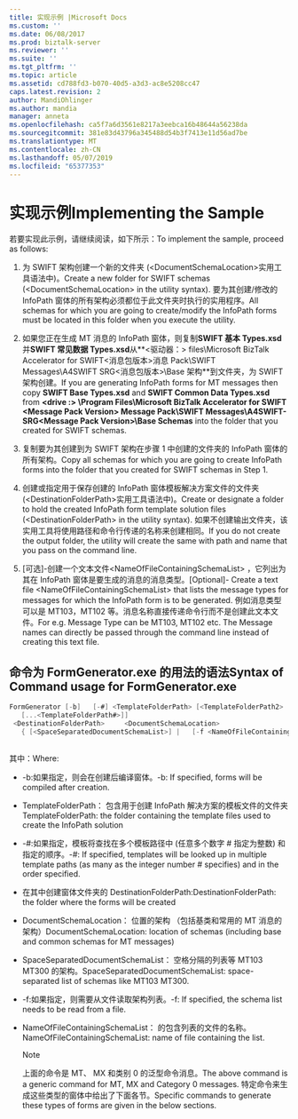 ```yaml
---
title: 实现示例 |Microsoft Docs
ms.custom: ''
ms.date: 06/08/2017
ms.prod: biztalk-server
ms.reviewer: ''
ms.suite: ''
ms.tgt_pltfrm: ''
ms.topic: article
ms.assetid: cd788fd3-b070-40d5-a3d3-ac8e5208cc47
caps.latest.revision: 2
author: MandiOhlinger
ms.author: mandia
manager: anneta
ms.openlocfilehash: ca5f7a6d3561e8217a3eebca16b48644a56238da
ms.sourcegitcommit: 381e83d43796a345488d54b3f7413e11d56ad7be
ms.translationtype: MT
ms.contentlocale: zh-CN
ms.lasthandoff: 05/07/2019
ms.locfileid: "65377353"
---
```

# <a name="implementing-the-sample"></a><span data-ttu-id="d090b-102">实现示例</span><span class="sxs-lookup"><span data-stu-id="d090b-102">Implementing the Sample</span></span>
<span data-ttu-id="d090b-103">若要实现此示例，请继续阅读，如下所示：</span><span class="sxs-lookup"><span data-stu-id="d090b-103">To implement the sample, proceed as follows:</span></span>  
  
1.  <span data-ttu-id="d090b-104">为 SWIFT 架构创建一个新的文件夹 (\<DocumentSchemaLocation\>实用工具语法中)。</span><span class="sxs-lookup"><span data-stu-id="d090b-104">Create a new folder for SWIFT schemas (\<DocumentSchemaLocation\> in the utility syntax).</span></span> <span data-ttu-id="d090b-105">要为其创建/修改的 InfoPath 窗体的所有架构必须都位于此文件夹时执行的实用程序。</span><span class="sxs-lookup"><span data-stu-id="d090b-105">All schemas for which you are going to create/modify the InfoPath forms must be located in this folder when you execute the utility.</span></span>  
  
2.  <span data-ttu-id="d090b-106">如果您正在生成 MT 消息的 InfoPath 窗体，则复制**SWIFT 基本 Types.xsd**并**SWIFT 常见数据 Types.xsd**从**\<驱动器：\> files\Microsoft BizTalk Accelerator for SWIFT\<消息包版本\>消息 Pack\SWIFT Messages\A4SWIFT SRG\<消息包版本\>\Base 架构**到文件夹，为 SWIFT 架构创建。</span><span class="sxs-lookup"><span data-stu-id="d090b-106">If you are generating InfoPath forms for MT messages then copy **SWIFT Base Types.xsd** and **SWIFT Common Data Types.xsd** from **\<drive :\> \Program Files\Microsoft BizTalk Accelerator for SWIFT \<Message Pack Version\> Message Pack\SWIFT Messages\A4SWIFT-SRG\<Message Pack Version\>\Base Schemas** into the folder that you created for SWIFT schemas.</span></span>  
  
3.  <span data-ttu-id="d090b-107">复制要为其创建到为 SWIFT 架构在步骤 1 中创建的文件夹的 InfoPath 窗体的所有架构。</span><span class="sxs-lookup"><span data-stu-id="d090b-107">Copy all schemas for which you are going to create InfoPath forms into the folder that you created for SWIFT schemas in Step 1.</span></span>  
  
4.  <span data-ttu-id="d090b-108">创建或指定用于保存创建的 InfoPath 窗体模板解决方案文件的文件夹 (\<DestinationFolderPath\>实用工具语法中)。</span><span class="sxs-lookup"><span data-stu-id="d090b-108">Create or designate a folder to hold the created InfoPath form template solution files (\<DestinationFolderPath\> in the utility syntax).</span></span> <span data-ttu-id="d090b-109">如果不创建输出文件夹，该实用工具将使用路径和命令行传递的名称来创建相同。</span><span class="sxs-lookup"><span data-stu-id="d090b-109">If you do not create the output folder, the utility will create the same with path and name that you pass on the command line.</span></span>  
  
5.  <span data-ttu-id="d090b-110">[可选]-创建一个文本文件\<NameOfFileContainingSchemaList\> ，它列出为其在 InfoPath 窗体是要生成的消息的消息类型。</span><span class="sxs-lookup"><span data-stu-id="d090b-110">[Optional]-  Create a text file \<NameOfFileContainingSchemaList\> that lists the message types for messages for which the InfoPath form is to be generated.</span></span> <span data-ttu-id="d090b-111">例如消息类型可以是 MT103，MT102 等。消息名称直接传递命令行而不是创建此文本文件。</span><span class="sxs-lookup"><span data-stu-id="d090b-111">For e.g. Message Type can be MT103, MT102 etc. The Message names can directly be passed through the command line instead of creating this text file.</span></span>  
  
## <a name="syntax-of-command-usage-for-formgeneratorexe"></a><span data-ttu-id="d090b-112">命令为 FormGenerator.exe 的用法的语法</span><span class="sxs-lookup"><span data-stu-id="d090b-112">Syntax of Command usage for FormGenerator.exe</span></span>  
  
```csharp  
FormGenerator [-b]   [-#] <TemplateFolderPath> [<TemplateFolderPath2>   
   [...<TemplateFolderPath#>]]  
 <DestinationFolderPath>     <DocumentSchemaLocation>  
   { [<SpaceSeparatedDocumentSchemaList>] |   [-f <NameOfFileContainingSchemaList>] }  
  
```  
  
 <span data-ttu-id="d090b-113">其中：</span><span class="sxs-lookup"><span data-stu-id="d090b-113">Where:</span></span>  
  
-   <span data-ttu-id="d090b-114">-b:如果指定，则会在创建后编译窗体。</span><span class="sxs-lookup"><span data-stu-id="d090b-114">-b: If specified, forms will be compiled after creation.</span></span>  
  
-   <span data-ttu-id="d090b-115">TemplateFolderPath： 包含用于创建 InfoPath 解决方案的模板文件的文件夹</span><span class="sxs-lookup"><span data-stu-id="d090b-115">TemplateFolderPath: the folder containing the template files used to create the InfoPath solution</span></span>  
  
-   <span data-ttu-id="d090b-116">-#:如果指定，模板将查找在多个模板路径中 (任意多个数字 # 指定为整数) 和指定的顺序。</span><span class="sxs-lookup"><span data-stu-id="d090b-116">-#: If specified, templates will be looked up in multiple template paths (as many as the integer number # specifies) and in the order specified.</span></span>  
  
-   <span data-ttu-id="d090b-117">在其中创建窗体文件夹的 DestinationFolderPath:</span><span class="sxs-lookup"><span data-stu-id="d090b-117">DestinationFolderPath: the folder where the forms will be created</span></span>  
  
-   <span data-ttu-id="d090b-118">DocumentSchemaLocation： 位置的架构 （包括基类和常用的 MT 消息的架构）</span><span class="sxs-lookup"><span data-stu-id="d090b-118">DocumentSchemaLocation: location of schemas (including base and common schemas for MT messages)</span></span>  
  
-   <span data-ttu-id="d090b-119">SpaceSeparatedDocumentSchemaList： 空格分隔的列表等 MT103 MT300 的架构。</span><span class="sxs-lookup"><span data-stu-id="d090b-119">SpaceSeparatedDocumentSchemaList: space-separated list of schemas like MT103 MT300.</span></span>  
  
-   <span data-ttu-id="d090b-120">-f:如果指定，则需要从文件读取架构列表。</span><span class="sxs-lookup"><span data-stu-id="d090b-120">-f: If specified, the schema list needs to be read from a file.</span></span>  
  
-   <span data-ttu-id="d090b-121">NameOfFileContainingSchemaList： 的包含列表的文件的名称。</span><span class="sxs-lookup"><span data-stu-id="d090b-121">NameOfFileContainingSchemaList: name of file containing the list.</span></span>  
  
    > [!NOTE]
    >  <span data-ttu-id="d090b-122">上面的命令是 MT、 MX 和类别 0 的泛型命令消息。</span><span class="sxs-lookup"><span data-stu-id="d090b-122">The above command is a generic command for MT, MX and Category 0 messages.</span></span> <span data-ttu-id="d090b-123">特定命令来生成这些类型的窗体中给出了下面各节。</span><span class="sxs-lookup"><span data-stu-id="d090b-123">Specific commands to generate these types of forms are given in the below sections.</span></span>